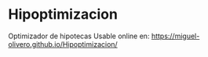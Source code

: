 # Hipoptimizacion
Optimizador de hipotecas
Usable online en: https://miguel-olivero.github.io/Hipoptimizacion/
